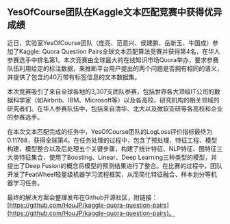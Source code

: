 ## YesOfCourse团队在Kaggle文本匹配竞赛中获得优异成绩

近日，实验室YesOfCourse团队（庞亮、范意兴、侯建鹏、岳新玉、牛国成）参加了Kaggle: Quora Question Pairs全球文本匹配算法竞赛并获得第4名，在华人参赛选手中排名第1。本次竞赛由全球最大的在线知识市场Quora举办，要求参赛队伍利用给定的标注数据，来推断平台用户提出的两个问题是否拥有相同的语义，并提供了包含约40万带有标签信息的文本数据集。

本次竞赛吸引了来自全球各地的3,307支团队参赛，包括世界各大顶级IT公司的数据科学家（如Airbnb、IBM、Microsoft等）以及各高校、研究机构的相关领域的研究者们。在华人参赛队伍中，包括来自清华、北大以及微软亚研等各高校和企业的参赛选手。

在本次文本匹配完成的任务中，YesOfCourse团队的LogLoss评价指标最终为0.11768，获得全球第4。在任务处理的过程中，包含了预处理、特征工程、模型构建、模型整合以及后处理五个关键步骤，构建了统计特征、NLP特征、图特征三大类特征集合，使用了Boosting、Linear、Deep Learning三种类型的模型，并提出了Deep Fusion的概念将模型的预测结果进行了整合。在比赛的过程中，团队开发了FeatWheel轻量级机器学习流程框架，从而简化特征融合、样本划分等机器学习任务。

最终的解决方案会整理发布在Github开源社区，附链接：[https://github.com/HouJP/kaggle-quora-question-pairs](https://github.com/HouJP/kaggle-quora-question-pairs)。

